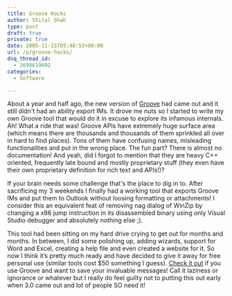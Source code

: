 ```yaml
---
title: Groove Hacks
author: Shital Shah
type: post
draft: true
private: true
date: 2005-11-15T05:48:53+00:00
url: /p/groove-hacks/
dsq_thread_id:
  - 2698619692
categories:
  - Software

---
```

About a year and half ago, the new version of [Groove][1] had came out and it still didn't had an ability export IMs. It drove me nuts so I started to write my own Groove tool that would do it in excuse to explore its infamous internals. Ah! What a ride that was! Groove APIs have extremely huge surface area (which means there are thousands and thousands of them sprinkled all over in hard to find places). Tons of them have confusing names, misleading functionalities and put in the wrong place. The fun part? There is almost no documentation! And yeah, did I forgot to mention that they are heavy C++ oriented, frequently late bound and mostly proprietary stuff (they even have their own proprietary definition for rich text and APIs!)?

If your brain needs some challenge that's the place to dig in to. After sacrificing my 3 weekends I finally had a working tool that exports Groove IMs and put them to Outlook without loosing formatting or attachments! I consider this an equivalent feat of removing nag dialog of WinZip by changing a x86 jump instruction in its disassembled binary using only Visual Studio debugger and absolutely nothing else ;).

This tool had been sitting on my hard drive crying to get out for months and months. In between, I did some polishing up, adding wizards, support for Word and Excel, creating a help file and even created a website for it. So now I think it’s pretty much ready and have decided to give it away for free personal use (similar tools cost $50 something I guess). [Check it out][1] if you use Groove and want to save your invaluable messages! Call it laziness or ignorance or whatever but I really do feel guilty not to putting this out early when 3.0 came out and lot of people SO need it!

 [1]: /astrila/messageexport/